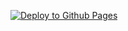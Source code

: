 [![Deploy to Github Pages](https://github.com/SashaSavin/card-demo/actions/workflows/deploy.yml/badge.svg)](https://github.com/SashaSavin/card-demo/actions/workflows/deploy.yml)
